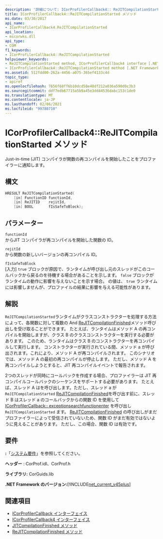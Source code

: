 ```yaml
---
description: '詳細について: ICorProfilerCallback4:: ReJITCompilationStarted メソッド'
title: ICorProfilerCallback4::ReJITCompilationStarted メソッド
ms.date: 03/30/2017
api_name:
- ICorProfilerCallback4.ReJITCompilationStarted
api_location:
- mscorwks.dll
api_type:
- COM
f1_keywords:
- ICorProfilerCallback4::ReJITCompilationStarted
helpviewer_keywords:
- ReJITCompilationStarted method, ICorProfilerCallback4 interface [.NET Framework profiling]
- ICorProfilerCallback4::ReJITCompilationStarted method [.NET Framework profiling]
ms.assetid: 512fdd00-262a-4456-a075-365ef4133c4d
topic_type:
- apiref
ms.openlocfilehash: 7656f68ff6b10dcd58e48df212a036a590d0c3b3
ms.sourcegitcommit: ddf7edb67715a5b9a45e3dd44536dabc153c1de0
ms.translationtype: MT
ms.contentlocale: ja-JP
ms.lasthandoff: 02/06/2021
ms.locfileid: "99788710"
---
```

# <a name="icorprofilercallback4rejitcompilationstarted-method"></a>ICorProfilerCallback4::ReJITCompilationStarted メソッド

Just-in-time (JIT) コンパイラが関数の再コンパイルを開始したことをプロファイラーに通知します。  
  
## <a name="syntax"></a>構文  
  
```cpp  
HRESULT ReJITCompilationStarted(
    [in] FunctionID functionId,  
    [in] ReJITID    rejitId,  
    [in] BOOL       fIsSafeToBlock);  
```  
  
## <a name="parameters"></a>パラメーター  

 `functionId`  
 からJIT コンパイラが再コンパイルを開始した関数の ID。  
  
 `rejitId`  
 から関数の新しいバージョンの再コンパイル ID。  
  
 `fIsSafeToBlock`  
 [入力] `true` ブロックが原因で、ランタイムが呼び出し元のスレッドがこのコールバックから戻るのを待機する場合があることを示します。 `false` ブロックがランタイムの動作に影響を与えないことを示す場合。 の値は、 `true` ランタイムには影響しませんが、プロファイルの結果に影響を与える可能性があります。  
  
## <a name="remarks"></a>解説  

 `ReJITCompilationStarted`ランタイムがクラスコンストラクターを処理する方法によって、各関数に対して複数の And [ReJITCompilationFinished](icorprofilercallback4-rejitcompilationfinished-method.md)メソッド呼び出しを受け取ることができます。 たとえば、ランタイムはメソッド A の再コンパイルを開始しますが、クラス B のクラスコンストラクターを実行する必要があります。 このため、ランタイムはクラス B のコンストラクターを再コンパイルして実行します。 コンストラクターが実行されている間、メソッド a が呼び出されます。これにより、メソッド A が再コンパイルされます。 このシナリオでは、メソッド A の最初の再コンパイルが停止します。 ただし、メソッド A を再コンパイルしようとすると、JIT 再コンパイルイベントで報告されます。  
  
 2つのスレッドが同時にコールバックを作成する場合、プロファイラーは JIT 再コンパイルコールバックのシーケンスをサポートする必要があります。 たとえば、スレッド A はを呼び出します。ただし、スレッド a が `ReJITCompilationStarted` [ReJITCompilationFinished](icorprofilercallback4-rejitcompilationfinished-method.md)を呼び出す前に、スレッド B はスレッド a のコールバックからの関数 ID を使用して [ICorProfilerCallback:: exceptionsearchfunctionenter](icorprofilercallback-exceptionsearchfunctionenter-method.md) を呼び出し `ReJITCompilationStarted` ます。 [ReJITCompilationFinished](icorprofilercallback4-rejitcompilationfinished-method.md) の呼び出しがまだプロファイラーによって受信されていないため、関数 ID がまだ有効ではないように見えることがあります。 ただし、この場合、関数 ID は有効です。  
  
## <a name="requirements"></a>要件  

 **:**「[システム要件](../../get-started/system-requirements.md)」を参照してください。  
  
 **ヘッダー** : CorProf.idl、CorProf.h  
  
 **ライブラリ:** CorGuids.lib  
  
 **.NET Framework のバージョン:**[!INCLUDE[net_current_v45plus](../../../../includes/net-current-v45plus-md.md)]  
  
## <a name="see-also"></a>関連項目

- [ICorProfilerCallback インターフェイス](icorprofilercallback-interface.md)
- [ICorProfilerCallback4 インターフェイス](icorprofilercallback4-interface.md)
- [JITCompilationFinished メソッド](icorprofilercallback-jitcompilationfinished-method.md)
- [ReJITCompilationFinished メソッド](icorprofilercallback4-rejitcompilationfinished-method.md)
